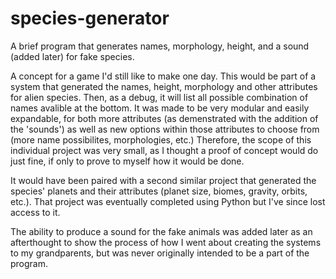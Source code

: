 # species-generator
A brief program that generates names, morphology, height, and a sound (added later) for fake species.

A concept for a game I'd still like to make one day. This would be part of a system that generated the names, height, morphology and other attributes for alien species. Then, as a debug, it will list all possible combination of names avalible at the bottom. It was made to be very modular and easily expandable, for both more attributes (as demenstrated with the addition of the 'sounds') as well as new options within those attributes to choose from (more name possibilites, morphologies, etc.) Therefore, the scope of this individual
project was very small, as I thought a proof of concept would do just fine, if only to prove to myself how it would be done.

It would have been paired with a second similar project that generated the species' planets and their attributes (planet size, biomes, gravity, orbits, etc.). That project was eventually completed using Python but I've since lost access to it.

The ability to produce a sound for the fake animals was added later as an afterthought to show the process of how I went about creating the systems to my grandparents, but
was never originally intended to be a part of the program.
